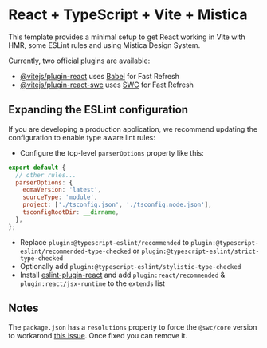 # React + TypeScript + Vite + Mistica

This template provides a minimal setup to get React working in Vite with HMR, some ESLint rules and using
Mistica Design System.

Currently, two official plugins are available:

- [@vitejs/plugin-react](https://github.com/vitejs/vite-plugin-react/blob/main/packages/plugin-react/README.md)
  uses [Babel](https://babeljs.io/) for Fast Refresh
- [@vitejs/plugin-react-swc](https://github.com/vitejs/vite-plugin-react-swc) uses [SWC](https://swc.rs/) for
  Fast Refresh

## Expanding the ESLint configuration

If you are developing a production application, we recommend updating the configuration to enable type aware
lint rules:

- Configure the top-level `parserOptions` property like this:

```js
export default {
  // other rules...
  parserOptions: {
    ecmaVersion: 'latest',
    sourceType: 'module',
    project: ['./tsconfig.json', './tsconfig.node.json'],
    tsconfigRootDir: __dirname,
  },
};
```

- Replace `plugin:@typescript-eslint/recommended` to `plugin:@typescript-eslint/recommended-type-checked` or
  `plugin:@typescript-eslint/strict-type-checked`
- Optionally add `plugin:@typescript-eslint/stylistic-type-checked`
- Install [eslint-plugin-react](https://github.com/jsx-eslint/eslint-plugin-react) and add
  `plugin:react/recommended` & `plugin:react/jsx-runtime` to the `extends` list

## Notes

The `package.json` has a `resolutions` property to force the `@swc/core` version to workarond
[this issue](https://github.com/swc-project/swc/issues/8996#issuecomment-2137309969). Once fixed you can
remove it.
